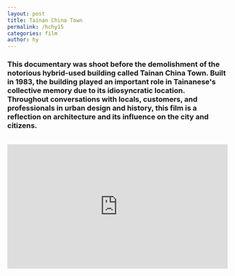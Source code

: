 ```yaml
---
layout: post
title: Tainan China Town
permalink: /hchy15
categories: film
author: hy
---
```


### This documentary was shoot before the demolishment of the notorious hybrid-used building called Tainan China Town. Built in 1983, the building played an important role in Tainanese's collective memory due to its idiosyncratic location. Throughout conversations with locals, customers, and professionals in urban design and history, this film is a reflection on architecture and its influence on the city and citizens.
<br>
<div style="padding:56.25% 0 0 0;position:relative;"><iframe src="https://player.vimeo.com/video/117096010?h=29608df005" style="position:absolute;top:0;left:0;width:100%;height:100%;" frameborder="0" allow="autoplay; fullscreen; picture-in-picture" allowfullscreen></iframe></div><script src="https://player.vimeo.com/api/player.js"></script>
<br>
